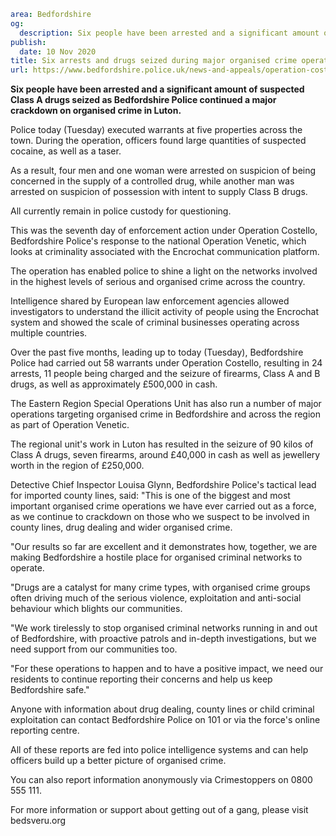 ```yaml
area: Bedfordshire
og:
  description: Six people have been arrested and a significant amount of suspected Class A drugs seized as Bedfordshire Police continued a major crackdown on organised crime in Luton.
publish:
  date: 10 Nov 2020
title: Six arrests and drugs seized during major organised crime operation
url: https://www.bedfordshire.police.uk/news-and-appeals/operation-costello-november2020
```

**Six people have been arrested and a significant amount of suspected Class A drugs seized as Bedfordshire Police continued a major crackdown on organised crime in Luton.**

Police today (Tuesday) executed warrants at five properties across the town. During the operation, officers found large quantities of suspected cocaine, as well as a taser.

As a result, four men and one woman were arrested on suspicion of being concerned in the supply of a controlled drug, while another man was arrested on suspicion of possession with intent to supply Class B drugs.

All currently remain in police custody for questioning.

This was the seventh day of enforcement action under Operation Costello, Bedfordshire Police's response to the national Operation Venetic, which looks at criminality associated with the Encrochat communication platform.

The operation has enabled police to shine a light on the networks involved in the highest levels of serious and organised crime across the country.

Intelligence shared by European law enforcement agencies allowed investigators to understand the illicit activity of people using the Encrochat system and showed the scale of criminal businesses operating across multiple countries.

Over the past five months, leading up to today (Tuesday), Bedfordshire Police had carried out 58 warrants under Operation Costello, resulting in 24 arrests, 11 people being charged and the seizure of firearms, Class A and B drugs, as well as approximately £500,000 in cash.

The Eastern Region Special Operations Unit has also run a number of major operations targeting organised crime in Bedfordshire and across the region as part of Operation Venetic.

The regional unit's work in Luton has resulted in the seizure of 90 kilos of Class A drugs, seven firearms, around £40,000 in cash as well as jewellery worth in the region of £250,000.

Detective Chief Inspector Louisa Glynn, Bedfordshire Police's tactical lead for imported county lines, said: "This is one of the biggest and most important organised crime operations we have ever carried out as a force, as we continue to crackdown on those who we suspect to be involved in county lines, drug dealing and wider organised crime.

"Our results so far are excellent and it demonstrates how, together, we are making Bedfordshire a hostile place for organised criminal networks to operate.

"Drugs are a catalyst for many crime types, with organised crime groups often driving much of the serious violence, exploitation and anti-social behaviour which blights our communities.

"We work tirelessly to stop organised criminal networks running in and out of Bedfordshire, with proactive patrols and in-depth investigations, but we need support from our communities too.

"For these operations to happen and to have a positive impact, we need our residents to continue reporting their concerns and help us keep Bedfordshire safe."

Anyone with information about drug dealing, county lines or child criminal exploitation can contact Bedfordshire Police on 101 or via the force's online reporting centre.

All of these reports are fed into police intelligence systems and can help officers build up a better picture of organised crime.

You can also report information anonymously via Crimestoppers on 0800 555 111.

For more information or support about getting out of a gang, please visit bedsveru.org
